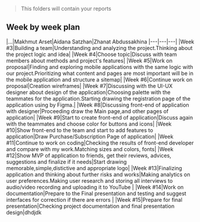 > This folders will contain your reports
## Week by week plan
|...|Makhmut Arset|Aidana Satzhan|Zhanat Abdussakhina
|---|---|---|
|Week #3|Building a team|Understanding and analyzing the project.Thinking about the project logic and idea|
|Week #4|Choose topic|Discuss with team members about methods and project's features|
|Week #5|Work on proposal|Finding and exploring mobile applications with the same logic with our project.Prioritizing what content and pages are most important will be in the mobile application and structure a sitemap|
|Week #6|Continue work on proposal|Creation wireframes|
|Week #7|Discussing with the UI-UX designer about design of the application|Choosing palette with the teammates for the application.Starting drawing the registration page of the application using by Figma.|
|Week #8|Discussing front-end of application with designer|Proceeding draw the Main page,and other pages of application|
|Week #9|Start to create front-end of application|Discuss again with the teammates and choose color for buttons and icons|
|Week #10|Show front-end to the team and start to add features to application|Draw Purchase/Subscription Page of application|
|Week #11|Continue to work on coding|Checking the results of front-end developer and compare with my work.Matching sizes and colors, fonts|
|Week #12|Show MVP of application to friends, get their reviews, advices, suggestions and finalize if it needs|Start drawing memorable,simple,distictive and appropriate logo|
|Week #13|Finalizing application and thinking about further risks and works|Making analytics on user preferences.Making user research and storing all interviews to audio/video recording and uploading it to YouTube |
|Week #14|Work on documentation|Prepare to the Final presentation and testing and suggest interfaces for correction if there are  errors |
|Week #15|Prepare for final presentation|Checking project documentation and final presentation design|dhdjdk
